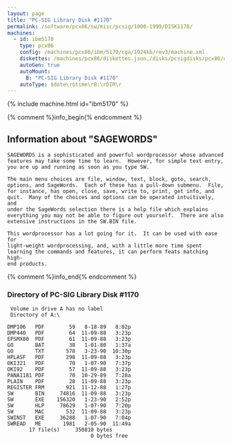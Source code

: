 ```yaml
---
layout: page
title: "PC-SIG Library Disk #1170"
permalink: /software/pcx86/sw/misc/pcsig/1000-1999/DISK1170/
machines:
  - id: ibm5170
    type: pcx86
    config: /machines/pcx86/ibm/5170/cga/1024kb/rev3/machine.xml
    diskettes: /machines/pcx86/diskettes.json,/disks/pcsigdisks/pcx86/diskettes.json
    autoGen: true
    autoMount:
      B: "PC-SIG Library Disk #1170"
    autoType: $date\r$time\rB:\rDIR\r
---
```


{% include machine.html id="ibm5170" %}

{% comment %}info_begin{% endcomment %}

## Information about "SAGEWORDS"

    SAGEWORDS is a sophisticated and powerful wordprocessor whose advanced
    features may take some time to learn.  However, for simple text entry,
    you are up and running as soon as you type SW.
    
    The main menu choices are file, window, text, block, goto, search,
    options, and SageWords.  Each of these has a pull-down submenu.  File,
    for instance, has open, close, save, write to, print, get info, and
    quit.  Many of the choices and options can be operated intuitively, and
    under the SageWords selection there is a help file which explains
    everything you may not be able to figure out yourself.  There are also
    extensive instructions in the SW.BIN file.
    
    This wordprocessor has a lot going for it.  It can be used with ease for
    light-weight wordprocessing, and, with a little more time spent
    learning the commands and features, it can perform feats matching high-
    end products.
{% comment %}info_end{% endcomment %}


### Directory of PC-SIG Library Disk #1170

     Volume in drive A has no label
     Directory of A:\

    DMP106   PDF        59   8-18-89   8:02p
    DMP440   PDF        64  11-09-88   3:23p
    EPSMX80  PDF        61  11-09-88   3:23p
    GO       BAT        38   1-01-80   1:37a
    GO       TXT       578   3-23-90  10:30p
    HPLASF   PDF       298  11-09-88   3:23p
    OKI321   PDF        70   1-07-90   7:37p
    OKI92    PDF        57  11-09-88   3:23p
    PANA1181 PDF        70  10-29-89   7:28a
    PLAIN    PDF        28  11-09-88   3:23p
    REGISTER FRM       921  11-12-88   1:27p
    SW       BIN     74816  11-09-88   3:23p
    SW       EXE    156320   1-23-90   2:52p
    SW       HLP     78629   1-07-90   7:20p
    SW       MAC       532  11-09-88   3:23p
    SWINST   EXE     36288   1-07-90   7:04p
    SWREAD   ME       1981   2-05-90  11:49a
           17 file(s)     350810 bytes
                               0 bytes free
